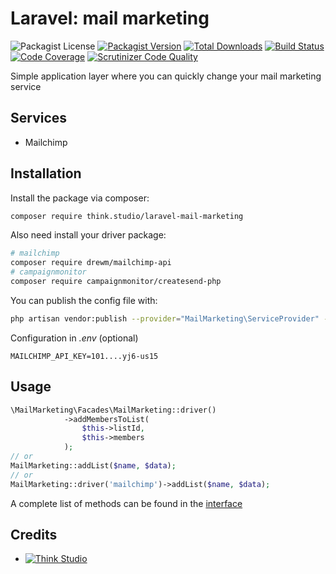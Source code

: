 # Laravel: mail marketing

![Packagist License](https://img.shields.io/packagist/l/think.studio/laravel-mail-marketing?color=%234dc71f)
[![Packagist Version](https://img.shields.io/packagist/v/think.studio/laravel-mail-marketing)](https://packagist.org/packages/think.studio/laravel-mail-marketing)
[![Total Downloads](https://img.shields.io/packagist/dt/think.studio/laravel-mail-marketing)](https://packagist.org/packages/think.studio/laravel-mail-marketing)
[![Build Status](https://scrutinizer-ci.com/g/dev-think-one/laravel-mail-marketing/badges/build.png?b=main)](https://scrutinizer-ci.com/g/dev-think-one/laravel-mail-marketing/build-status/main)
[![Code Coverage](https://scrutinizer-ci.com/g/dev-think-one/laravel-mail-marketing/badges/coverage.png?b=main)](https://scrutinizer-ci.com/g/dev-think-one/laravel-mail-marketing/?branch=main)
[![Scrutinizer Code Quality](https://scrutinizer-ci.com/g/dev-think-one/laravel-mail-marketing/badges/quality-score.png?b=main)](https://scrutinizer-ci.com/g/dev-think-one/laravel-mail-marketing/?branch=main)

Simple application layer where you can quickly change your mail marketing service

## Services

- Mailchimp

## Installation

Install the package via composer:

```bash
composer require think.studio/laravel-mail-marketing
```

Also need install your driver package:

```bash
# mailchimp
composer require drewm/mailchimp-api
# campaignmonitor
composer require campaignmonitor/createsend-php
```

You can publish the config file with:

```bash
php artisan vendor:publish --provider="MailMarketing\ServiceProvider" --tag="config"
```

Configuration in *.env* (optional)

```dotenv
MAILCHIMP_API_KEY=101....yj6-us15
```

## Usage

```php
\MailMarketing\Facades\MailMarketing::driver()
            ->addMembersToList(
                $this->listId,
                $this->members
            );
// or
MailMarketing::addList($name, $data);
// or
MailMarketing::driver('mailchimp')->addList($name, $data);
```

A complete list of methods can be found in the [interface](./src/Drivers/MailMarketingInterface.php)

## Credits

- [![Think Studio](https://yaroslawww.github.io/images/sponsors/packages/logo-think-studio.png)](https://think.studio/)
